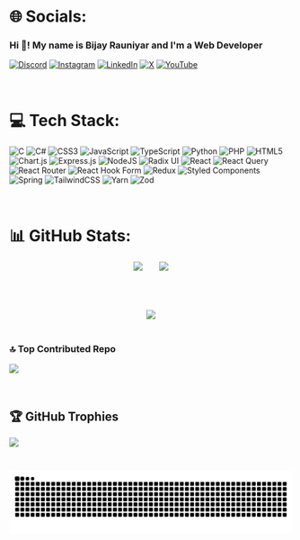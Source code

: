 # 🌐 Socials: 

### Hi 👋! My name is Bijay Rauniyar and I'm a Web Developer

[![Discord](https://img.shields.io/badge/Discord-%237289DA.svg?logo=discord&logoColor=white)](https://discord.gg/BIJAY#4860) [![Instagram](https://img.shields.io/badge/Instagram-%23E4405F.svg?logo=Instagram&logoColor=white)](https://instagram.com/bijay.codes) [![LinkedIn](https://img.shields.io/badge/LinkedIn-%230077B5.svg?logo=linkedin&logoColor=white)](https://linkedin.com/in/bijay-rauniyar-91157a270) [![X](https://img.shields.io/badge/X-black.svg?logo=X&logoColor=white)](https://x.com/BijayRauniyar0) [![YouTube](https://img.shields.io/badge/YouTube-%23FF0000.svg?logo=YouTube&logoColor=white)](https://youtube.com/@_loop_verse) 

<br/>


# 💻 Tech Stack:
![C](https://img.shields.io/badge/c-%2300599C.svg?style=for-the-badge&logo=c&logoColor=white) ![C#](https://img.shields.io/badge/c%23-%23239120.svg?style=for-the-badge&logo=csharp&logoColor=white) ![CSS3](https://img.shields.io/badge/css3-%231572B6.svg?style=for-the-badge&logo=css3&logoColor=white) ![JavaScript](https://img.shields.io/badge/javascript-%23323330.svg?style=for-the-badge&logo=javascript&logoColor=%23F7DF1E) ![TypeScript](https://img.shields.io/badge/typescript-%23007ACC.svg?style=for-the-badge&logo=typescript&logoColor=white) ![Python](https://img.shields.io/badge/python-3670A0?style=for-the-badge&logo=python&logoColor=ffdd54) ![PHP](https://img.shields.io/badge/php-%23777BB4.svg?style=for-the-badge&logo=php&logoColor=white) ![HTML5](https://img.shields.io/badge/html5-%23E34F26.svg?style=for-the-badge&logo=html5&logoColor=white) ![Chart.js](https://img.shields.io/badge/chart.js-F5788D.svg?style=for-the-badge&logo=chart.js&logoColor=white) ![Express.js](https://img.shields.io/badge/express.js-%23404d59.svg?style=for-the-badge&logo=express&logoColor=%2361DAFB) ![NodeJS](https://img.shields.io/badge/node.js-6DA55F?style=for-the-badge&logo=node.js&logoColor=white) ![Radix UI](https://img.shields.io/badge/radix%20ui-161618.svg?style=for-the-badge&logo=radix-ui&logoColor=white) ![React](https://img.shields.io/badge/react-%2320232a.svg?style=for-the-badge&logo=react&logoColor=%2361DAFB) ![React Query](https://img.shields.io/badge/-React%20Query-FF4154?style=for-the-badge&logo=react%20query&logoColor=white) ![React Router](https://img.shields.io/badge/React_Router-CA4245?style=for-the-badge&logo=react-router&logoColor=white) ![React Hook Form](https://img.shields.io/badge/React%20Hook%20Form-%23EC5990.svg?style=for-the-badge&logo=reacthookform&logoColor=white) ![Redux](https://img.shields.io/badge/redux-%23593d88.svg?style=for-the-badge&logo=redux&logoColor=white) ![Styled Components](https://img.shields.io/badge/styled--components-DB7093?style=for-the-badge&logo=styled-components&logoColor=white) ![Spring](https://img.shields.io/badge/spring-%236DB33F.svg?style=for-the-badge&logo=spring&logoColor=white) ![TailwindCSS](https://img.shields.io/badge/tailwindcss-%2338B2AC.svg?style=for-the-badge&logo=tailwind-css&logoColor=white) ![Yarn](https://img.shields.io/badge/yarn-%232C8EBB.svg?style=for-the-badge&logo=yarn&logoColor=white) ![Zod](https://img.shields.io/badge/zod-%233068b7.svg?style=for-the-badge&logo=zod&logoColor=white)

<br/>


# 📊 GitHub Stats:

<div align="center">
  <img src="https://github-readme-stats.vercel.app/api?username=bijayrauniyar0&theme=dark&hide_border=true&include_all_commits=true&count_private=true" style="margin-right: 10px;" />
  <img width="12px">
  <img src="https://github-readme-streak-stats.herokuapp.com/?user=bijayrauniyar0&theme=dark&hide_border=true" />
</div>
<img height="12px">
<div align="center" style="margin-top: 50px;">
  <img src="https://github-readme-stats.vercel.app/api/top-langs/?username=bijayrauniyar0&theme=dark&hide_border=true&include_all_commits=true&count_private=true&layout=compact" />
</div>

<br/>

### 🔝 Top Contributed Repo
![](https://github-contributor-stats.vercel.app/api?username=bijayrauniyar0&limit=5&theme=apprentice&combine_all_yearly_contributions=true)

<br />

## 🏆 GitHub Trophies
![](https://github-profile-trophy.vercel.app/?username=bijayrauniyar0&theme=algolia&no-frame=true&no-bg=true&margin-w=4)

###

<br clear="both">


<img src = "https://raw.githubusercontent.com/bijayrauniyar0/bijayrauniyar0/output/snake.svg" alt= "sanke animation">


###

